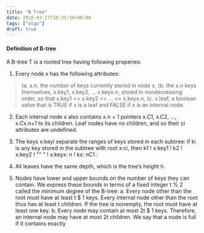 ```yaml
---
title: "B Tree"
date: 2018-03-27T10:35:10+08:00
tags: ["algo"]
draft: true
---
```


#### Definition of B-tree
A B-tree T is a rooted tree having following properies:
1. Every node x has the following attributes:
  > (a. x.n, the number of keys currently stored in node x,
  > (b. the x.n keys themselves, x.key1, x.key2, ... x.keyx.n, stored in nondecreasing order, so that x.key1 <= x.key2 <= ... <= x.keyx.n,
  > (c. x.leaf, a boolean value that is TRUE if x is a leaf and FALSE if x is an internal node.

2. Each internal node x also contains x.n + 1 pointers x.C1, x.C2, ..., x.Cx.n+1 to its children. Leaf nodes have no children, and so their ci attributes are undefined.

3. The keys x:keyi separate the ranges of keys stored in each subtree: if ki is any key stored in the subtree with root x:ci, then k1 ! x:key1 ! k2 ! x:key2 ! "" " ! x:keyx: n ! kx: nC1 :

4. All leaves have the same depth, which is the tree’s height h.

5. Nodes have lower and upper bounds on the number of keys they can contain. We express these bounds in terms of a fixed integer t % 2 called the minimum degree of the B-tree:
  a. Every node other than the root must have at least t $ 1 keys. Every internal
  node other than the root thus has at least t children. If the tree is nonempty,
  the root must have at least one key.
  b. Every node may contain at most 2t $ 1 keys. Therefore, an internal node
  may have at most 2t children. We say that a node is full if it contains exactly



